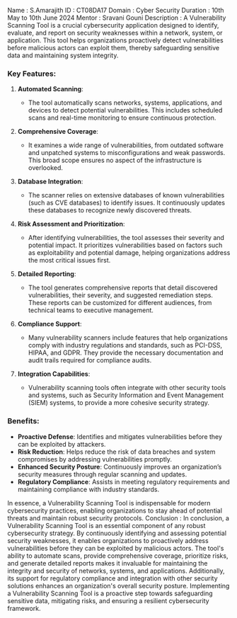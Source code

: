 Name            : S.Amarajith
ID              : CT08DA17
Domain          : Cyber Security
Duration        : 10th May to 10th June 2024
Mentor          : Sravani Gouni
Description     :
A Vulnerability Scanning Tool is a crucial cybersecurity application designed to identify, evaluate, and report on security weaknesses within a network, system, or application. This tool helps organizations proactively detect vulnerabilities before malicious actors can exploit them, thereby safeguarding sensitive data and maintaining system integrity.

### Key Features:

1. **Automated Scanning**:
   - The tool automatically scans networks, systems, applications, and devices to detect potential vulnerabilities. This includes scheduled scans and real-time monitoring to ensure continuous protection.

2. **Comprehensive Coverage**:
   - It examines a wide range of vulnerabilities, from outdated software and unpatched systems to misconfigurations and weak passwords. This broad scope ensures no aspect of the infrastructure is overlooked.

3. **Database Integration**:
   - The scanner relies on extensive databases of known vulnerabilities (such as CVE databases) to identify issues. It continuously updates these databases to recognize newly discovered threats.

4. **Risk Assessment and Prioritization**:
   - After identifying vulnerabilities, the tool assesses their severity and potential impact. It prioritizes vulnerabilities based on factors such as exploitability and potential damage, helping organizations address the most critical issues first.

5. **Detailed Reporting**:
   - The tool generates comprehensive reports that detail discovered vulnerabilities, their severity, and suggested remediation steps. These reports can be customized for different audiences, from technical teams to executive management.

6. **Compliance Support**:
   - Many vulnerability scanners include features that help organizations comply with industry regulations and standards, such as PCI-DSS, HIPAA, and GDPR. They provide the necessary documentation and audit trails required for compliance audits.

7. **Integration Capabilities**:
   - Vulnerability scanning tools often integrate with other security tools and systems, such as Security Information and Event Management (SIEM) systems, to provide a more cohesive security strategy.

### Benefits:

- **Proactive Defense**: Identifies and mitigates vulnerabilities before they can be exploited by attackers.
- **Risk Reduction**: Helps reduce the risk of data breaches and system compromises by addressing vulnerabilities promptly.
- **Enhanced Security Posture**: Continuously improves an organization’s security measures through regular scanning and updates.
- **Regulatory Compliance**: Assists in meeting regulatory requirements and maintaining compliance with industry standards.

In essence, a Vulnerability Scanning Tool is indispensable for modern cybersecurity practices, enabling organizations to stay ahead of potential threats and maintain robust security protocols.
Conclusion    :
In conclusion, a Vulnerability Scanning Tool is an essential component of any robust cybersecurity strategy. By continuously identifying and assessing potential security weaknesses, it enables organizations to proactively address vulnerabilities before they can be exploited by malicious actors. The tool's ability to automate scans, provide comprehensive coverage, prioritize risks, and generate detailed reports makes it invaluable for maintaining the integrity and security of networks, systems, and applications. Additionally, its support for regulatory compliance and integration with other security solutions enhances an organization's overall security posture. Implementing a Vulnerability Scanning Tool is a proactive step towards safeguarding sensitive data, mitigating risks, and ensuring a resilient cybersecurity framework.
